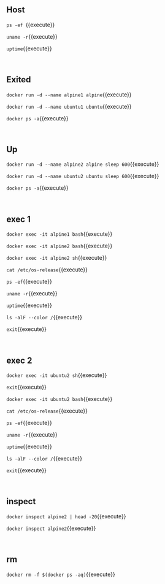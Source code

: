 <br>

## Host

`ps -ef `{{execute}}

`uname -r`{{execute}}

`uptime`{{execute}}

<br>

## Exited

`docker run -d --name alpine1 alpine`{{execute}}

`docker run -d --name ubuntu1 ubuntu`{{execute}}

`docker ps -a`{{execute}}

<br>

## Up

`docker run -d --name alpine2 alpine sleep 600`{{execute}}

`docker run -d --name ubuntu2 ubuntu sleep 600`{{execute}}

`docker ps -a`{{execute}}

<br>

## exec 1

`docker exec -it alpine1 bash`{{execute}}

`docker exec -it alpine2 bash`{{execute}}

`docker exec -it alpine2 sh`{{execute}}

`cat /etc/os-release`{{execute}}

`ps -ef`{{execute}}

`uname -r`{{execute}}

`uptime`{{execute}}

`ls -alF --color /`{{execute}}

`exit`{{execute}}

<br>

## exec 2

`docker exec -it ubuntu2 sh`{{execute}}

`exit`{{execute}}

`docker exec -it ubuntu2 bash`{{execute}}

`cat /etc/os-release`{{execute}}

`ps -ef`{{execute}}

`uname -r`{{execute}}

`uptime`{{execute}}

`ls -alF --color /`{{execute}}

`exit`{{execute}}

<br>

## inspect

`docker inspect alpine2 | head -20`{{execute}}

`docker inspect alpine2`{{execute}}

<br>

## rm

`docker rm -f $(docker ps -aq)`{{execute}}

